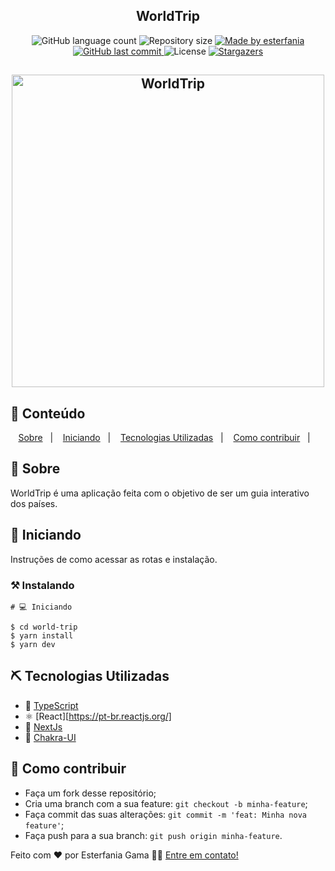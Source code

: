 <h2 align="center">
  WorldTrip
</h2>
  
<p align="center">
  <img alt="GitHub language count" src="https://img.shields.io/github/languages/count/esterfania/world-trip?color=%2304D361">

  <img alt="Repository size" src="https://img.shields.io/github/repo-size/esterfania/world-trip">

  	
  <a href="https://www.linkedin.com/in/esterfania-gama/">
    <img alt="Made by esterfania" src="https://img.shields.io/badge/made%20by-esterfania-%2304D361">
  </a>
	
  
  <a href="https://github.com/esterfania/dtmoney/commits/master">
    <img alt="GitHub last commit" src="https://img.shields.io/github/last-commit/esterfania/world-trip">
  </a>

  <img alt="License" src="https://img.shields.io/badge/license-MIT-brightgreen">
   <a href="https://github.com/esterfania/countdown/stargazers">
    <img alt="Stargazers" src="https://img.shields.io/github/stars/esterfania/world-trip?style=social">
  </a>
</p>


<h2 align="center">
    <img alt="WorldTrip" title="#world-trip" src="https://user-images.githubusercontent.com/35200622/116480435-b8253780-a857-11eb-9a94-fb91a72a242d.gif" width="500px" />
</h2>



## 📝 Conteúdo
<p align="center">
<a href="#about">Sobre</a>&nbsp;&nbsp;&nbsp;|&nbsp;&nbsp;&nbsp;
<a href="#getting_started">Iniciando</a>&nbsp;&nbsp;&nbsp;|&nbsp;&nbsp;&nbsp;
<a href="#built_using">Tecnologias Utilizadas</a>&nbsp;&nbsp;&nbsp;|&nbsp;&nbsp;&nbsp;
<a href="#contribute">Como contribuir</a>&nbsp;&nbsp;&nbsp;|&nbsp;&nbsp;&nbsp;
</p>


## 🧐 Sobre <a name = "about"></a>

WorldTrip é uma aplicação feita com o objetivo de ser um guia interativo dos países.


## 🏁 Iniciando <a name = "getting_started"></a>

Instruções de como acessar as rotas e instalação.

### ⚒ Instalando <a name = "installing"></a>

```
# 💻 Iniciando

$ cd world-trip
$ yarn install
$ yarn dev

```

## ⛏️ Tecnologias Utilizadas <a name = "built_using"></a>
- 🔵 [TypeScript][typescript]
- ⚛️ [React][https://pt-br.reactjs.org/]
- 🔼 [NextJs][next]
- 💅 [Chakra-UI][chakra-ui]

## 🤔 Como contribuir <a name = "contribute"></a>

- Faça um fork desse repositório;
- Cria uma branch com a sua feature: `git checkout -b minha-feature`;
- Faça commit das suas alterações: `git commit -m 'feat: Minha nova feature'`;
- Faça push para a sua branch: `git push origin minha-feature`.

Feito com ❤️ por Esterfania Gama 👋🏽 [Entre em contato!](https://www.linkedin.com/in/esterfania-gama/)

[next]: https://nextjs.org/
[typescript]: https://www.typescriptlang.org/
[Chakra-UI]: https://chakra-ui.com/

